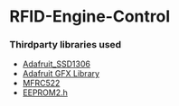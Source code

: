 # RFID-Engine-Control

### Thirdparty libraries used
* [Adafruit_SSD1306](https://github.com/adafruit/Adafruit_SSD1306)
* [Adafruit GFX Library](https://github.com/adafruit/Adafruit-GFX-Library)
* [MFRC522](https://github.com/miguelbalboa/rfid)
* [EEPROM2.h](http://freeduino.ru/arduino/sample_EEPROM.html)